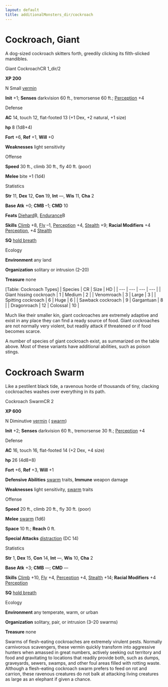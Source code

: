 ```yaml
---
layout: default
title: additionalMonsters_dir/cockroach
---
```

# Cockroach, Giant

A dog-sized cockroach skitters forth, greedily clicking its filth-slicked mandibles.

Giant CockroachCR 1_dir/2

**XP 200**

N Small [vermin](monsters_dir/creatureTypes#_vermin)

**Init** +1; **Senses** darkvision 60 ft., tremorsense 60 ft.; [Perception](additionalMonsters_dir/../skills_dir/perception#_perception) +4

Defense

**AC** 14, touch 12, flat-footed 13 (+1 Dex, +2 natural, +1 size)

**hp** 8 (1d8+4)

**Fort** +6, **Ref** +1, **Will** +0

**Weaknesses** light sensitivity

Offense

**Speed** 30 ft., climb 30 ft., fly 40 ft. (poor)

**Melee** bite +1 (1d4)

Statistics

**Str** 11, **Dex** 12, **Con** 19, **Int** —, **Wis** 11, **Cha** 2

**Base Atk** +0; **CMB** –1; **CMD** 10

**Feats** [Diehard](additionalMonsters_dir/../feats#_diehard)B, [Endurance](additionalMonsters_dir/../feats#_endurance)B

**Skills** [Climb](additionalMonsters_dir/../skills_dir/climb#_climb) +8, [Fly](additionalMonsters_dir/../skills_dir/fly#_fly) –1, [Perception](additionalMonsters_dir/../skills_dir/perception#_perception) +4, [Stealth](additionalMonsters_dir/../skills_dir/stealth#_stealth) +9; **Racial Modifiers** +4 [Perception](additionalMonsters_dir/../skills_dir/perception#_perception), +4 [Stealth](additionalMonsters_dir/../skills_dir/stealth#_stealth)

**SQ** [hold breath](monsters_dir/universalMonsterRules#_hold-breath)

Ecology

**Environment** any land

**Organization** solitary or intrusion (2–20)

**Treasure** none

[Table: Cockroach Types]
| Species | CR | Size | HD |
| --- | --- | --- | --- |
| Giant hissing cockroach | 1 | Medium | 2 |
| Venomroach | 3 | Large | 3 |
| Spitting cockroach | 6 | Huge | 6 |
| Sawback cockroach | 9 | Gargantuan | 8 |
| Dragonroach | 12 | Colossal | 10 |

  
  

Much like their smaller kin, giant cockroaches are extremely adaptive and exist in any place they can find a ready source of food. Giant cockroaches are not normally very violent, but readily attack if threatened or if food becomes scarce.

A number of species of giant cockroach exist, as summarized on the table above. Most of these variants have additional abilities, such as poison stings.

# Cockroach Swarm

Like a pestilent black tide, a ravenous horde of thousands of tiny, clacking cockroaches washes over everything in its path.

Cockroach SwarmCR 2

**XP 600**

N Diminutive [vermin](monsters_dir/creatureTypes#_vermin) ( [swarm](monsters_dir/creatureTypes#_swarm-subtype))

**Init** +2; **Senses** darkvision 60 ft., tremorsense 30 ft.; [Perception](additionalMonsters_dir/../skills_dir/perception#_perception) +4

Defense

**AC** 16, touch 16, flat-footed 14 (+2 Dex, +4 size)

**hp** 26 (4d8+8)

**Fort** +6, **Ref** +3, **Will** +1

**Defensive Abilities** [swarm](monsters_dir/creatureTypes#_swarm-subtype) traits, **Immune** weapon damage

**Weaknesses** light sensitivity, [swarm](monsters_dir/creatureTypes#_swarm-subtype) traits

Offense

**Speed** 20 ft., climb 20 ft., fly 30 ft. (poor)

**Melee** [swarm](monsters_dir/creatureTypes#_swarm-subtype) (1d6)

**Space** 10 ft.; **Reach** 0 ft.

**Special Attacks** [distraction](monsters_dir/universalMonsterRules#_distraction) (DC 14)

Statistics

**Str** 1, **Dex** 15, **Con** 14, **Int** —, **Wis** 10, **Cha** 2

**Base Atk** +3; **CMB** —; **CMD** —

**Skills** [Climb](additionalMonsters_dir/../skills_dir/climb#_climb) +10, [Fly](additionalMonsters_dir/../skills_dir/fly#_fly) +4, [Perception](additionalMonsters_dir/../skills_dir/perception#_perception) +4, [Stealth](additionalMonsters_dir/../skills_dir/stealth#_stealth) +14; **Racial Modifiers** +4 [Perception](additionalMonsters_dir/../skills_dir/perception#_perception)

**SQ** [hold breath](monsters_dir/universalMonsterRules#_hold-breath)

Ecology

**Environment** any temperate, warm, or urban

**Organization** solitary, pair, or intrusion (3–20 swarms)

**Treasure** none

Swarms of flesh-eating cockroaches are extremely virulent pests. Normally carnivorous scavengers, these vermin quickly transform into aggressive hunters when amassed in great numbers, actively seeking out territory and food and gravitating to locations that readily provide both, such as dumps, graveyards, sewers, swamps, and other foul areas filled with rotting waste. Although a flesh-eating cockroach swarm prefers to feed on rot and carrion, these ravenous creatures do not balk at attacking living creatures as large as an elephant if given a chance.

